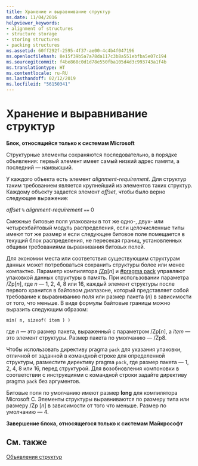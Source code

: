 ```yaml
---
title: Хранение и выравнивание структур
ms.date: 11/04/2016
helpviewer_keywords:
- alignment of structures
- structure storage
- storing structures
- packing structures
ms.assetid: 60ff292f-2595-4f37-ae00-4c4b4f047196
ms.openlocfilehash: 8e15f39b5a7a78da117c3b8a551ebfba5e07c194
ms.sourcegitcommit: f4be868c0d1d78e550fba105d4d3c993743a1f4b
ms.translationtype: HT
ms.contentlocale: ru-RU
ms.lasthandoff: 02/12/2019
ms.locfileid: "56150341"
---
```

# <a name="storage-and-alignment-of-structures"></a>Хранение и выравнивание структур

**Блок, относящийся только к системам Microsoft**

Структурные элементы сохраняются последовательно, в порядке объявления: первый элемент имеет самый низкий адрес памяти, а последний — наивысший.

У каждого объекта есть элемент *alignment-requirement*. Для структур таким требованием является крупнейший из элементов таких структур. Каждому объекту задается элемент *offset*, чтобы было верно следующее выражение:

*offset* `%` *alignment-requirement* `==` 0

Смежные битовые поля упакованы в тот же одно-, двух- или четырехбайтовый модуль распределения, если целочисленные типы имеют тот же размер и если следующее битовое поле помещается в текущий блок распределения, не пересекая границ, установленных общими требованиями выравнивания битовых полей.

Для экономии места или соответствия существующим структурам данных может потребоваться сохранить структуры более или менее компактно. Параметр компилятора [/Zp](../build/reference/zp-struct-member-alignment.md)[*n*] и [#pragma pack](../preprocessor/pack.md) управляют упаковкой данных структуры в память. При использовании параметра /Zp[*n*], где *n* — 1, 2, 4, 8 или 16, каждый элемент структуры после первого хранится в байтовом диапазоне, который представляет собой требование к выравниванию поля или размер пакета (*n*) в зависимости от того, что меньше. В виде формулы байтовые границы можно выразить следующим образом:

```
min( n, sizeof( item ) )
```

где *n* — это размер пакета, выраженный с параметром /Zp[*n*], а *item* — это элемент структуры. Размер пакета по умолчанию — /Zp8.

Чтобы использовать директиву pragma `pack` для указания упаковки, отличной от заданной в командной строке для определенной структуры, разместите директиву pragma `pack`, где размер пакета — 1, 2, 4, 8 или 16, перед структурой. Для возобновления компоновки в соответствии с инструкциями с командной строки задайте директиву pragma `pack` без аргументов.

Битовые поля по умолчанию имеют размер **long** для компилятора Microsoft C. Элементы структуры выравниваются по размеру типа или размеру /Zp [*n*] в зависимости от того что меньше. Размер по умолчанию — 4.

**Завершение блока, относящегося только к системам Майкрософт**

## <a name="see-also"></a>См. также

[Объявления структур](../c-language/structure-declarations.md)
